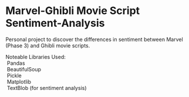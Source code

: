 # Marvel-Ghibli Movie Script Sentiment-Analysis
Personal project to discover the differences in sentiment between Marvel (Phase 3) and Ghibli movie scripts.

Noteable Libraries Used:\
 Pandas\
 BeautifulSoup\
 Pickle\
 Matplotlib\
 TextBlob (for sentiment analysis)
